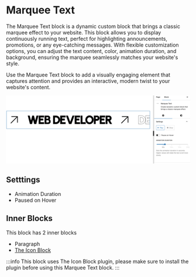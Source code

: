 # Marquee Text
The Marquee Text block is a dynamic custom block that brings a classic marquee effect to your website. This block allows you to display continuously running text, perfect for highlighting announcements, promotions, or any eye-catching messages. With flexible customization options, you can adjust the text content, color, animation duration, and background, ensuring the marquee seamlessly matches your website's style.

Use the Marquee Text block to add a visually engaging element that captures attention and provides an interactive, modern twist to your website's content.

![marquee-text](/img/crevia/custom-block-marquee-text-1.jpg)

## Setttings
- Animation Duration
- Paused on Hover

## Inner Blocks
This block has 2 inner blocks
- Paragraph
- [The Icon Block](https://wordpress.org/plugins/icon-block/)

:::info
This block uses The Icon Block plugin, please make sure to install the plugin before using this Marquee Text block. 
:::